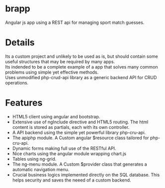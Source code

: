 # brapp
Angular js app using a REST api for managing sport match guesses.  

# Details
Its a custom project and unlikely to be used as is, but should contain some useful structures that may be required by many apps.  
Its indended to be a complete example of a app that solves many common problems using simple yet effective methods.  
Uses unmodified php-crud-api library as a generic backend API for CRUD operations.  

# Features
 - HTML5 client using angular and bootstrap.
 - Extensive use of ngInclude directive and HTML5 routing. The html content is stored as partials, each with its own controller.
 - A API backend using the simple yet powerful library php-cru-api.
 - The apiphp module. A Custom angular $resource class tailored for php-cru-api.
 - Dynamic forms making full use of the RESTful API.
 - Nice charts using the angular module wrapping chart.js
 - Tables using ng-grid.
 - The ng-menu module. A Custom $provider class that generates a automatic navigation menu.
 - Crucial business logics implemented directly on the SQL database. This helps security and saves the neeed of a custom backend.
 
